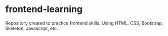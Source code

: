 # frontend-learning
Repository created to practice frontend skills. Using HTML, CSS, Bootstrap, Skeleton, Javascript, etc.
